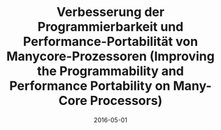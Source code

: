---
title: "Verbesserung der Programmierbarkeit und Performance-Portabilität von Manycore-Prozessoren (Improving the Programmability and Performance Portability on Many-Core Processors)"
collection: publications
date: 2016-05-01
authors: "Michel Steuwer"
venue: "Ausgezeichnete Informatikdissertationen (Distinguished Disserations in Informatics) 2015"
venue-url: "https://subs.emis.de/LNI/Dissertation/Dissertation16/article11.html"
proceedings: "Ausgezeichnete Informatikdissertationen (Distinguished Disserations in Informatics) 2015"
paperurl: '/files/publications/2016/GIDIS-2015.pdf'
dblp: 'conf/gi/Steuwer15'
google-scholar-url: "https://scholar.google.co.uk/citations?view_op=view_citation&hl=en&user=XdXJRZEAAAAJ&cstart=20&citation_for_view=XdXJRZEAAAAJ:_kc_bZDykSQC"
---